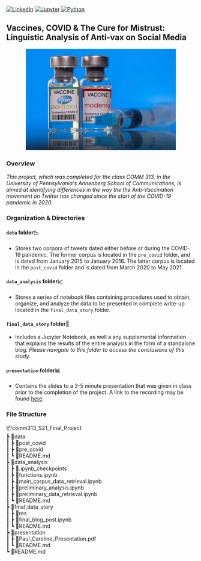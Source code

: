 <!-- PROJECT SHIELDS -->
[![LinkedIn][linkedin-shield]][linkedin-url]
[![Jupyter][jupyter-shield]][jupyter-url]
[![Python][python-shield]][python-url]


## Vaccines, COVID & The Cure for Mistrust: Linguistic Analysis of Anti-vax on Social Media
<p align="center"><img src="final_data_story/res/vaccine.jpg" alt="Logo" width="400">  </p>


### Overview
*This project, which was completed for the class COMM 313, in the University of Pennsylvania's Annenberg School of Communications, is aimed at identifying differences in the way the the Anti-Vaccination movement on Twitter has changed since the start of the COVID-19 pandemic in 2020.*

### Organization & Directories
#### `data` folder📉 
* Stores two corpora of tweets dated either before or during the COVID-19 pandemic. The former corpus is located in the `pre_covid` folder, and is dated from January 2015 to January 2016. The latter corpus is located in the `post_covid` folder and is dated from March 2020 to May 2021.

#### `data_analysis` folder📈  
* Stores a series of notebook files containing procedures used to obtain, organize, and analyze the data to be presented in complete write-up located in the `final_data_story` folder.

#### `final_data_story` folder📖
* Includes a Jupyter Notebook, as well a any supplemental information that explains the results of the entire analysis in the form of a standalone blog. *Please navigate to this folder to access the conclusions of this study.*

#### `presentation` folder📊
* Contains the slides to a 3-5 minute presentation that was given in class prior to the completion of the project. A link to the recording may be found [here](https://upenn.zoom.us/rec/share/o0qQ3omU4LVlqQDOtYABd96meCLCS7VIlRJsvPDVKZnFXBjRy_gEEj4f_SPpRJgt.qJTEAQJlL_Jz0Riu?startTime=1619503767000).

### File Structure
📦comm313_S21_Final_Project  
 ┣ 📂data  
 ┃ ┣ 📂post_covid  
 ┃ ┣ 📂pre_covid   
 ┃ ┗ 📜README.md  
 ┣ 📂data_analysis  
 ┃ ┣ 📂.ipynb_checkpoints  
 ┃ ┣ 📜functions.ipynb  
 ┃ ┣ 📜main_corpus_data_retrieval.ipynb  
 ┃ ┣ 📜preliminary_analysis.ipynb  
 ┃ ┣ 📜preliminary_data_retrieval.ipynb  
 ┃ ┗ 📜README.md  
 ┣ 📂final_data_story  
 ┃ ┣ 📂res  
 ┃ ┣ 📜final_blog_post.ipynb  
 ┃ ┗ 📜README.md  
 ┣ 📂presentation  
 ┃ ┣ 📜Paul_Caroline_Presentation.pdf  
 ┃ ┗ 📜README.md  
 ┗ 📜README.md  
 
[linkedin-shield]: https://img.shields.io/badge/-LinkedIn-black.svg?style=for-the-badge&logo=linkedin&colorB=555
[linkedin-url]: https://www.linkedin.com/in/paul-caroline-336800142
[jupyter-shield]: https://img.shields.io/badge/Jupyter-F37626.svg?&style=for-the-badge&logo=Jupyter&logoColor=white
[jupyter-url]: https://jupyter.org/
[python-shield]: https://img.shields.io/badge/Python-3776AB?style=for-the-badge&logo=python&logoColor=white
[python-url]: https://www.python.org/
